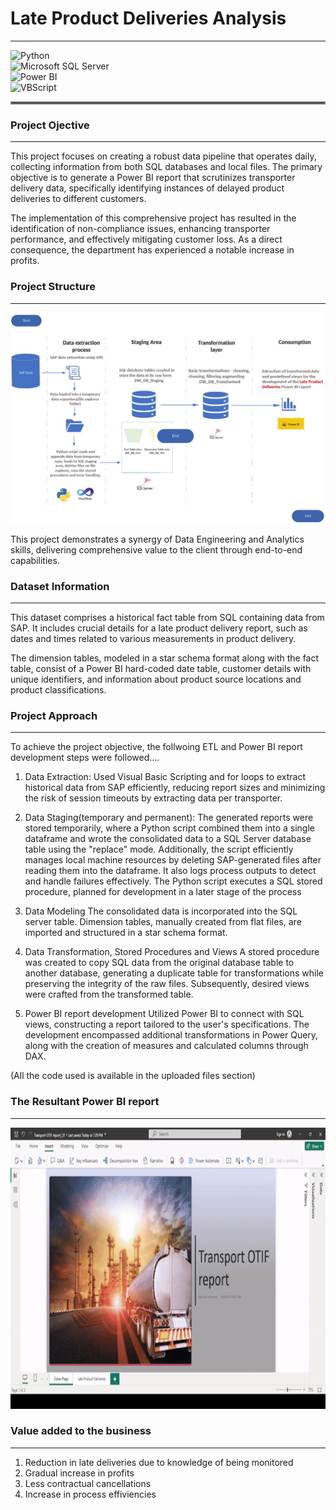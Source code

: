 # Late Product Deliveries Analysis
---

![Python](https://img.shields.io/badge/Programming-Python-blue?logo=python&logoColor=white&style=flat-square) <br>
![Microsoft SQL Server](https://img.shields.io/badge/Database-Microsoft_SQL_Server-darkblue?logo=microsoft-sql-server&logoColor=white&style=plastic) <br>
![Power BI](https://img.shields.io/badge/Analytics-Power_BI-yellow?logo=powerbi&logoColor=white&style=flat-square) <br>
![VBScript](https://img.shields.io/badge/Scripting-Visual_Basic-blue?logo=visual-studio&logoColor=white&style=flat-square)


<hr style="border: 2px solid gray;">

### Project Ojective
---
This project focuses on creating a robust data pipeline that operates daily, collecting information from both SQL databases and local files. The primary objective is to generate a Power BI report that scrutinizes transporter delivery data, specifically identifying instances of delayed product deliveries to different customers.

The implementation of this comprehensive project has resulted in the identification of non-compliance issues, enhancing transporter performance, and effectively mitigating customer loss. As a direct consequence, the department has experienced a notable increase in profits.


### Project Structure
---

![Late-Product-Deliveries-Analysis-architecture](https://github.com/CarolMmai/Late-Product-Deliveries-Analysis/blob/main/Late_Product_Deliveries_Analysis_Architecture.JPG)

This project demonstrates a synergy of Data Engineering and Analytics skills, delivering comprehensive value to the client through end-to-end capabilities.


### Dataset Information
---

This dataset comprises a historical fact table from SQL containing data from SAP. It includes crucial details for a late product delivery report, such as dates and times related to various measurements in product delivery.

The dimension tables, modeled in a star schema format along with the fact table, consist of a Power BI hard-coded date table, customer details with unique identifiers, and information about product source locations and product classifications.


### Project Approach
---

To achieve the project objective, the follwoing ETL and Power BI report development steps were followed....

1. Data Extraction:
Used Visual Basic Scripting and for loops to extract historical data from SAP efficiently, reducing report sizes and minimizing the risk of session timeouts by extracting data per transporter.

2. Data Staging(temporary and permanent):
The generated reports were stored temporarily, where a Python script combined them into a single dataframe and wrote the consolidated data to a SQL Server database table using the "replace" mode. Additionally, the script efficiently manages local machine resources by deleting SAP-generated files after reading them into the dataframe. It also logs process outputs to detect and handle failures effectively. The Python script executes a SQL stored procedure, planned for development in a later stage of the process

3. Data Modeling
The consolidated data is incorporated into the SQL server table. Dimension tables, manually created from flat files, are imported and structured in a star schema format.

4. Data Transformation, Stored Procedures and Views
A stored procedure was created to copy SQL data from the original database table to another database, generating a duplicate table for transformations while preserving the integrity of the raw files. Subsequently, desired views were crafted from the transformed table. 

5. Power BI report development
Utilized Power BI to connect with SQL views, constructing a report tailored to the user's specifications. The development encompassed additional transformations in Power Query, along with the creation of measures and calculated columns through DAX.

(All the code used is available in the uploaded files section)


### The Resultant Power BI report
---

<p align="center">
  <img src="https://github.com/CarolMmai/Late-Product-Deliveries-Analysis/blob/main/Power_BI_report_Late_product_delivery.gif" width="800" height="450" alt="Late Product Delivery Power BI Report">
</p>


### Value added to the business
---
1. Reduction in late deliveries due to knowledge of being monitored
2. Gradual increase in profits
3. Less contractual cancellations
4. Increase in process effiviencies
